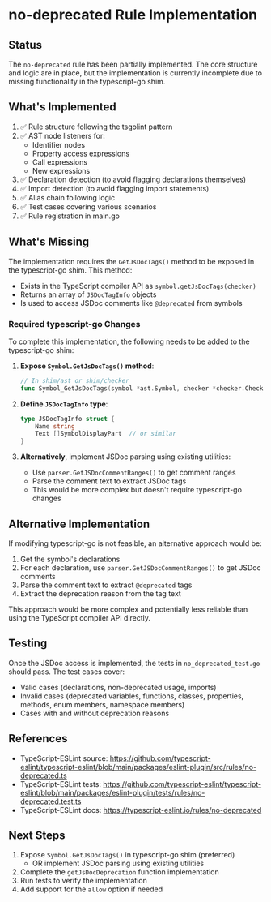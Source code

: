 # no-deprecated Rule Implementation

## Status

The `no-deprecated` rule has been partially implemented. The core structure and logic are in place, but the implementation is currently incomplete due to missing functionality in the typescript-go shim.

## What's Implemented

1. ✅ Rule structure following the tsgolint pattern
2. ✅ AST node listeners for:
   - Identifier nodes
   - Property access expressions
   - Call expressions
   - New expressions
3. ✅ Declaration detection (to avoid flagging declarations themselves)
4. ✅ Import detection (to avoid flagging import statements)
5. ✅ Alias chain following logic
6. ✅ Test cases covering various scenarios
7. ✅ Rule registration in main.go

## What's Missing

The implementation requires the `GetJsDocTags()` method to be exposed in the typescript-go shim. This method:

- Exists in the TypeScript compiler API as `symbol.getJsDocTags(checker)`
- Returns an array of `JSDocTagInfo` objects
- Is used to access JSDoc comments like `@deprecated` from symbols

### Required typescript-go Changes

To complete this implementation, the following needs to be added to the typescript-go shim:

1. **Expose `Symbol.GetJsDocTags()` method**:
   ```go
   // In shim/ast or shim/checker
   func Symbol_GetJsDocTags(symbol *ast.Symbol, checker *checker.Checker) []JSDocTagInfo
   ```

2. **Define `JSDocTagInfo` type**:
   ```go
   type JSDocTagInfo struct {
       Name string
       Text []SymbolDisplayPart  // or similar
   }
   ```

3. **Alternatively**, implement JSDoc parsing using existing utilities:
   - Use `parser.GetJSDocCommentRanges()` to get comment ranges
   - Parse the comment text to extract JSDoc tags
   - This would be more complex but doesn't require typescript-go changes

## Alternative Implementation

If modifying typescript-go is not feasible, an alternative approach would be:

1. Get the symbol's declarations
2. For each declaration, use `parser.GetJSDocCommentRanges()` to get JSDoc comments
3. Parse the comment text to extract `@deprecated` tags
4. Extract the deprecation reason from the tag text

This approach would be more complex and potentially less reliable than using the TypeScript compiler API directly.

## Testing

Once the JSDoc access is implemented, the tests in `no_deprecated_test.go` should pass. The test cases cover:

- Valid cases (declarations, non-deprecated usage, imports)
- Invalid cases (deprecated variables, functions, classes, properties, methods, enum members, namespace members)
- Cases with and without deprecation reasons

## References

- TypeScript-ESLint source: https://github.com/typescript-eslint/typescript-eslint/blob/main/packages/eslint-plugin/src/rules/no-deprecated.ts
- TypeScript-ESLint tests: https://github.com/typescript-eslint/typescript-eslint/blob/main/packages/eslint-plugin/tests/rules/no-deprecated.test.ts
- TypeScript-ESLint docs: https://typescript-eslint.io/rules/no-deprecated

## Next Steps

1. Expose `Symbol.GetJsDocTags()` in typescript-go shim (preferred)
   - OR implement JSDoc parsing using existing utilities
2. Complete the `getJsDocDeprecation` function implementation
3. Run tests to verify the implementation
4. Add support for the `allow` option if needed
